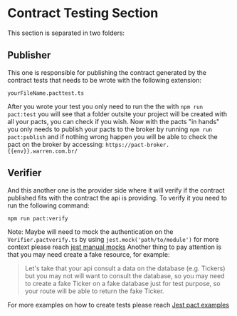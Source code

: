 # Contract Testing Section

This section is separated in two folders:

## Publisher

This one is responsible for publishing the contract generated by the contract tests that needs to be wrote with the following extension:

    yourFileName.pacttest.ts

After you wrote your test you only need to run the the with `npm run pact:test` you will see that a folder outsite your project will be created with all your pacts, you can check if you wish.
Now with the pacts "in hands" you only needs to publish your pacts to the broker by running `npm run pact:publish` and if nothing wrong happen you will be able to check the pact on the broker by accessing:
`https://pact-broker.{{env}}.warren.com.br/`

## Verifier

And this another one is the provider side where it will verify if the contract published fits with the contract the api is providing.
To verify it you need to run the following command:

    npm run pact:verify

Note: Maybe will need to mock the authentication on the `Verifier.pactverify.ts` by using `jest.mock('path/to/module')` for more context please reach [jest manual mocks](https://jestjs.io/pt-BR/docs/manual-mocks)
Another thing to pay attention is that you may need create a fake resource, for example:

> Let's take that your api consult a data on the database (e.g. Tickers)
> but you may not will want to consult the database, so you may need to
> create a fake Ticker on a fake database just for test purpose, so your
> route will be able to return the fake Ticker.

For more examples on how to create tests please reach [Jest pact examples](https://github.com/YOU54F/jest-pact-typescript)
